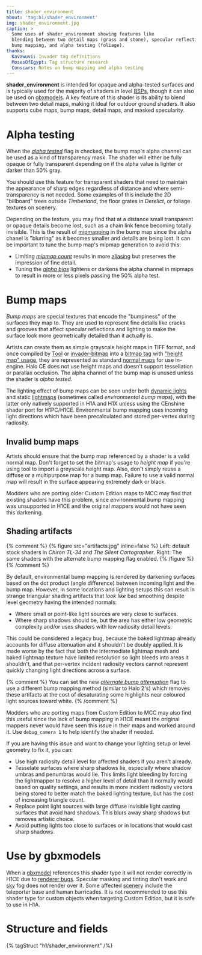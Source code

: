 ```yaml
---
title: shader_environment
about: 'tag:h1/shader_environment'
img: shader_environment.jpg
caption: >
  Some uses of shader_environment showing features like
  blending between two detail maps (grass and stone), specular reflections,
  bump mapping, and alpha testing (foliage).
thanks:
  Kavawuvi: Invader tag definitions
  MosesOfEgypt: Tag structure research
  Conscars: Notes on bump mapping and alpha testing
---
```

**shader_environment** is intended for opaque and alpha-tested surfaces and is typically used for the majority of shaders in level [BSPs](~scenario_structure_bsp), though it can also be used on [gbxmodels](~gbxmodel). A key feature of this shader is its ability to blend between two detail maps, making it ideal for outdoor ground shaders. It also supports cube maps, bump maps, detail maps, and masked specularity.

# Alpha testing
When the [_alpha tested_](#tag-field-shader-environment-flags-alpha-tested) flag is checked, the bump map's alpha channel can be used as a kind of transparency mask. The shader will either be fully opaque or fully transparent depending on if the alpha value is lighter or darker than 50% gray.

You should use this feature for transparent shaders that need to maintain the appearance of sharp edges regardless of distance and where semi-transparency is not needed. Some examples of this include the 2D "billboard" trees outside _Timberland_, the floor grates in _Derelict_, or foliage textures on scenery.

Depending on the texture, you may find that at a distance small transparent or opaque details become lost, such as a chain link fence becoming totally invisible. This is the result of [mipmapping][mip] in the bump map since the alpha chanel is "blurring" as it becomes smaller and details are being lost. It can be important to tune the bump map's mipmap generation to avoid this:

* Limiting [_mipmap count_](~bitmap#tag-field-mipmap-count) results in more [aliasing][] but preserves the impression of fine detail.
* Tuning the [_alpha bias_](~bitmap/#tag-field-alpha-bias) lightens or darkens the alpha channel in mipmaps to result in more or less pixels passing the 50% alpha test.

# Bump maps
_Bump maps_ are special textures that encode the "bumpiness" of the surfaces they map to. They are used to represent fine details like cracks and grooves that affect specular reflections and lighting to make the surface look more geometrically detailed than it actually is.

Artists can create them as simple grayscale height maps in TIFF format, and once compiled by [Tool](~h1a-tool) or [invader-bitmap](~) into a [bitmap tag](~bitmap) with ["height map" usage](~bitmap#tag-field-usage-height-map), they are represented as standard [normal maps][normals] for use in-engine. Halo CE does not use height maps and doesn't support tessellation or parallax occlusion. The alpha channel of the bump map is unused unless the shader is _alpha tested_.

The lighting effect of bump maps can be seen under both [dynamic lights](~light) and static [lightmaps](~) (sometimes called _environmental bump maps_), with the latter only natively supported in H1A and H1X unless using the CEnshine shader port for H1PC/H1CE. Environmental bump mapping uses incoming light directions which have been precalculated and stored per-vertex during radiosity.

## Invalid bump maps
Artists should ensure that the bump map referenced by a shader is a valid normal map. Don't forget to set the bitmap's usage to _height map_ if you're using tool to import a greyscale height map. Also, don't simply reuse a diffuse or a multipurpose map for a bump map. Failure to use a valid normal map will result in the surface appearing extremely dark or black.

Modders who are porting older Custom Edition maps to MCC may find that existing shaders have this problem, since environmental bump mapping was unsupported in H1CE and the original mappers would not have seen this darkening.

## Shading artifacts
{% comment %}
{% figure src="artifacts.jpg" inline=false %}
Left: default stock shaders in _Chiron TL-34_ and _The Silent Cartographer_. Right: The same shaders with the alternate bump mapping flag enabled.
{% /figure %}
{% /comment %}

By default, environmental bump mapping is rendered by darkening surfaces based on the dot product (angle difference) between incoming light and the bump map. However, in some locations and lighting setups this can result in strange triangular shading artifacts that _look like_ bad smoothing despite level geometry having the intended normals:

* Where small or point-like light sources are very close to surfaces.
* Where sharp shadows should be, but the area has either low geometric complexity and/or uses shaders with low radiosity detail levels.

This could be considered a legacy bug, because the baked lightmap already accounts for diffuse attenuation and it shouldn't be doubly applied. It is made worse by the fact that both the intermediate lightmap mesh and baked lightmap texture have limited resolution so light bleeds into areas it shouldn't, and that per-vertex incident radiosity vectors cannot represent quickly changing light directions across a surface.

{% comment %}
You can set the new [_alternate bump attenuation_](#tag-field-shader-environment-flags-use-alternate-bump-attenuation) flag to use a different bump mapping method (similar to Halo 2's) which removes these artifacts at the cost of desaturating some highlights near coloured light sources toward white.
{% /comment %}

Modders who are porting maps from Custom Edition to MCC may also find this useful since the lack of bump mapping in H1CE meant the original mappers never would have seen this issue in their maps and worked around it. Use `debug_camera 1` to help identify the shader if needed.

If you are having this issue and want to change your lighting setup or level geometry to fix it, you can:

* Use high radiosity detail level for affected shaders if you aren't already.
* Tesselate surfaces where sharp shadows lie, especially where shadow umbras and penumbras would lie. This limits light bleeding by forcing the lightmapper to resolve a higher level of detail than it normally would based on quality settings, and results in more incident radiosity vectors being stored to better match the baked lighting texture, but has the cost of increasing triangle count.
* Replace point light sources with large diffuse invisible light casting surfaces that avoid hard shadows. This blurs away sharp shadows but removes artistic choice.
* Avoid putting lights too close to surfaces or in locations that would cast sharp shadows.

# Use by gbxmodels
When a [gbxmodel](~) references this shader type it will not render correctly in H1CE due to [renderer bugs](~renderer#gearbox-regressions). Specular masking and tinting don't work and [sky](~) fog does not render over it. Some affected [scenery](~) include the teleporter base and human barricades. It is not recommended to use this shader type for custom objects when targeting Custom Edition, but it is safe to use in H1A.

# Structure and fields

{% tagStruct "h1/shader_environment" /%}

[normals]: https://en.wikipedia.org/wiki/Normal_mapping
[mip]: https://en.wikipedia.org/wiki/Mipmap
[aliasing]: https://en.wikipedia.org/wiki/Aliasing